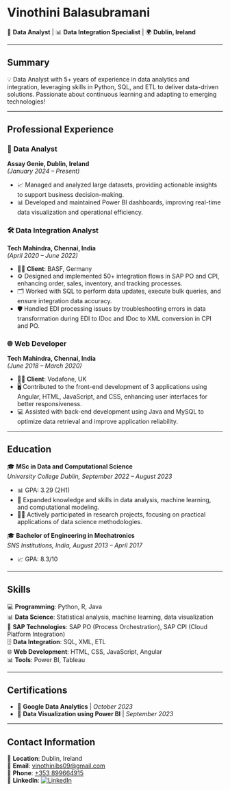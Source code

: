 # **Vinothini Balasubramani**  
💼 **Data Analyst** | 📊 **Data Integration Specialist** | 🌍 **Dublin, Ireland**  

---

## **Summary**  
💡 Data Analyst with 5+ years of experience in data analytics and integration, leveraging skills in Python, SQL, and ETL to deliver data-driven solutions. Passionate about continuous learning and adapting to emerging technologies!

---

## **Professional Experience**  
### 🏢 **Data Analyst**  
**Assay Genie, Dublin, Ireland**  
*(January 2024 – Present)*  
- 📈 Managed and analyzed large datasets, providing actionable insights to support business decision-making.  
- 📊 Developed and maintained Power BI dashboards, improving real-time data visualization and operational efficiency.  

### 🛠️ **Data Integration Analyst**  
**Tech Mahindra, Chennai, India**  
*(April 2020 – June 2022)*  
- 👨‍💻 **Client**: BASF, Germany  
- ⚙️ Designed and implemented 50+ integration flows in SAP PO and CPI, enhancing order, sales, inventory, and tracking processes.  
- 🗂️ Worked with SQL to perform data updates, execute bulk queries, and ensure integration data accuracy.  
- 🛡️ Handled EDI processing issues by troubleshooting errors in data transformation during EDI to IDoc and IDoc to XML conversion in CPI and PO.  

### 🌐 **Web Developer**  
**Tech Mahindra, Chennai, India**  
*(June 2018 – March 2020)*  
- 👨‍💻 **Client**: Vodafone, UK  
- 🖥️ Contributed to the front-end development of 3 applications using Angular, HTML, JavaScript, and CSS, enhancing user interfaces for better responsiveness.  
- 💻 Assisted with back-end development using Java and MySQL to optimize data retrieval and improve application reliability.  

---

## **Education**  
🎓 **MSc in Data and Computational Science**  
*University College Dublin, September 2022 – August 2023*  
- 📊 GPA: 3.29 (2H1)  
- 📖 Expanded knowledge and skills in data analysis, machine learning, and computational modeling.  
- 🧑‍🔬 Actively participated in research projects, focusing on practical applications of data science methodologies.  

🎓 **Bachelor of Engineering in Mechatronics**  
*SNS Institutions, India, August 2013 – April 2017*  
- 📈 GPA: 8.3/10  

---

## **Skills**  
💻 **Programming**: Python, R, Java  
📊 **Data Science**: Statistical analysis, machine learning, data visualization  
🔗 **SAP Technologies**: SAP PO (Process Orchestration), SAP CPI (Cloud Platform Integration)  
🗄️ **Data Integration**: SQL, XML, ETL  
🌐 **Web Development**: HTML, CSS, JavaScript, Angular  
📊 **Tools**: Power BI, Tableau  

---

## **Certifications**  
- 🏅 **Google Data Analytics** | *October 2023*  
- 🏅 **Data Visualization using Power BI** | *September 2023*  

---

## **Contact Information**  
📍 **Location**: Dublin, Ireland  
📧 **Email**: [vinothinibs09@gmail.com](mailto:vinothinibs09@gmail.com)  
📱 **Phone**: [+353 899664915](tel:+353899664915)  
💼 **LinkedIn**: [![LinkedIn](https://img.shields.io/badge/-LinkedIn-blue?style=flat-square&logo=linkedin)](https://www.linkedin.com/in/vinothini-balasubramani/)
